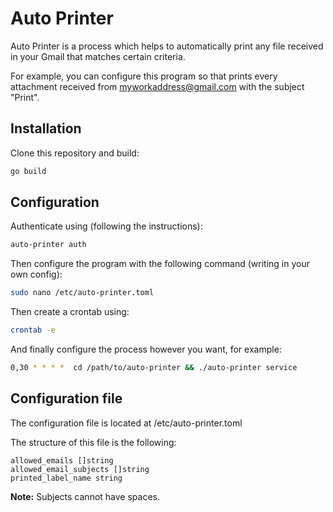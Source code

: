 # Auto Printer

Auto Printer is a process which helps to automatically print any file received in your Gmail that matches certain criteria.

For example, you can configure this program so that prints every attachment received from myworkaddress@gmail.com with the subject "Print".

## Installation

Clone this repository and build:

```bash
go build
```

## Configuration

Authenticate using (following the instructions):

```bash
auto-printer auth
```

Then configure the program with the following command (writing in your own config):

```bash
sudo nano /etc/auto-printer.toml
```

Then create a crontab using:

```bash
crontab -e
```

And finally configure the process however you want, for example:

```bash
0,30 * * * *  cd /path/to/auto-printer && ./auto-printer service
```

## Configuration file

The configuration file is located at /etc/auto-printer.toml

The structure of this file is the following:

```
allowed_emails []string
allowed_email_subjects []string
printed_label_name string
```

**Note:** Subjects cannot have spaces.
